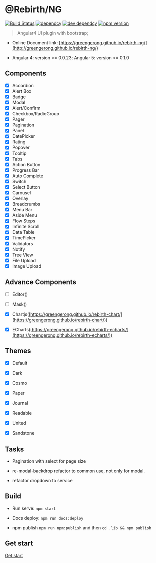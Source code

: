 # @Rebirth/NG

[![Build Status](https://travis-ci.org/greengerong/rebirth-ng.svg?branch=master)](https://travis-ci.org/greengerong/rebirth-ng)
[![dependcy](https://david-dm.org/greengerong/rebirth-ng.svg)](https://david-dm.org/greengerong/rebirth-ng)
[![dev dependcy](https://david-dm.org/greengerong/rebirth-ng/dev-status.svg)](https://david-dm.org/greengerong/rebirth-ng?type=dev)
[![npm version](https://img.shields.io/npm/v/rebirth-ng.svg)](https://www.npmjs.com/package/rebirth-ng)

> Angular4 UI plugin with bootstrap;



* Online Document link: [https://greengerong.github.io/rebirth-ng/](http://greengerong.github.io/rebirth-ng/)

* Angular 4: version <= 0.0.23; Angular 5: version >= 0.1.0 

## Components

- [x] Accordion
- [x] Alert Box
- [x] Badge
- [x] Modal
- [x] Alert/Confirm
- [x] Checkbox/RadioGroup
- [x] Pager
- [x] Pagination
- [x] Panel
- [x] DatePicker
- [x] Rating
- [x] Popover
- [x] Tooltip
- [x] Tabs
- [x] Action Button
- [x] Progress Bar
- [x] Auto Complete
- [x] Switch
- [x] Select Button
- [x] Carousel
- [x] Overlay
- [x] Breadcrumbs
- [x] Menu Bar
- [x] Aside Menu
- [x] Flow Steps
- [x] Infinite Scroll
- [x] Data Table
- [x] TimePicker
- [x] Validators
- [x] Notify
- [x] Tree View
- [x] File Upload
- [x] Image Upload

## Advance Components
- [ ] Editor([]())
- [ ] Mask([]())
- [x] Chartjs([https://greengerong.github.io/rebirth-chart/](https://greengerong.github.io/rebirth-chart/))
- [x] ECharts([https://greengerong.github.io/rebirth-echarts/](https://greengerong.github.io/rebirth-echarts/))


## Themes

- [x] Default
- [x] Dark
- [x] Cosmo
- [x] Paper
- [x] Journal
- [x] Readable
- [x] United
- [x] Sandstone


## Tasks

- Pagination with select for page size

- re-modal-backdrop refactor to common use, not only for modal.

- refactor dropdown to service



## Build

* Run serve: `npm start`

* Docs deploy: `npm run docs:deploy`

* npm publish `npm run npm:publish` and then `cd .lib && npm publish`

## Get start

 [Get start](./src/app/exports)

